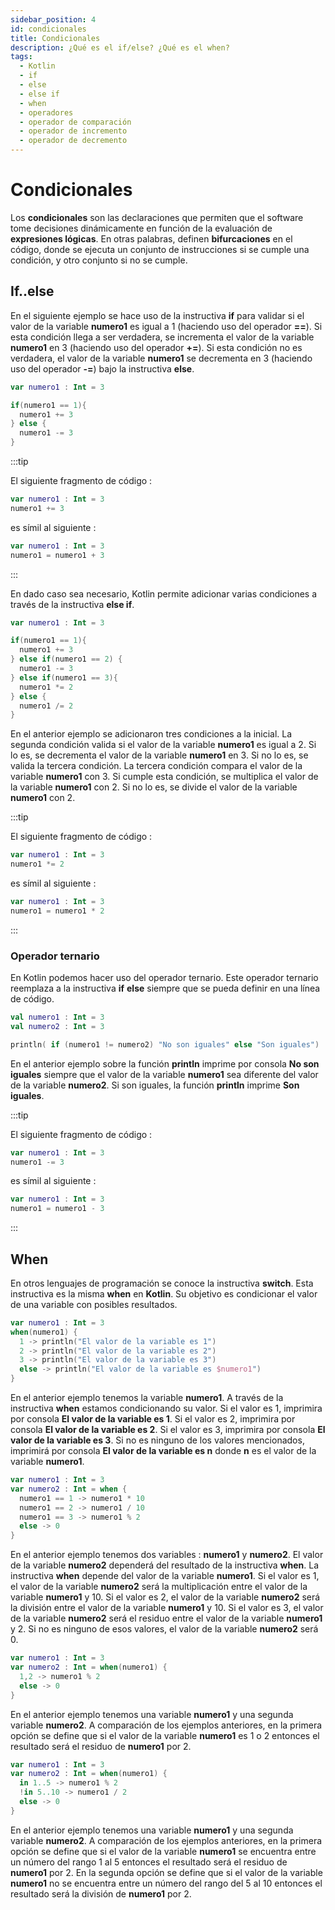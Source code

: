 ```yaml
---
sidebar_position: 4
id: condicionales
title: Condicionales
description: ¿Qué es el if/else? ¿Qué es el when?
tags:
  - Kotlin
  - if
  - else
  - else if
  - when
  - operadores
  - operador de comparación
  - operador de incremento
  - operador de decremento
---
```


# Condicionales

Los **condicionales** son las declaraciones que permiten que el software tome decisiones dinámicamente en función de la evaluación de **expresiones lógicas**. En otras palabras, definen **bifurcaciones** en el código, donde se ejecuta un conjunto de instrucciones si se cumple una condición, y otro conjunto si no se cumple.

## If..else

En el siguiente ejemplo se hace uso de la instructiva **if** para validar si el valor de la variable **numero1** es igual a 1 (haciendo uso del operador **==**). Si esta condición llega a ser verdadera, se incrementa el valor de la variable **numero1** en 3 (haciendo uso del operador **+=**). Si esta condición no es verdadera, el valor de la variable **numero1** se decrementa en 3 (haciendo uso del operador **-=**) bajo la instructiva **else**. 

```kotlin
var numero1 : Int = 3

if(numero1 == 1){
  numero1 += 3
} else {
  numero1 -= 3
}
```

:::tip

El siguiente fragmento de código :

```kotlin
var numero1 : Int = 3
numero1 += 3
```

es símil al siguiente :

```kotlin
var numero1 : Int = 3
numero1 = numero1 + 3
```
:::

En dado caso sea necesario, Kotlin permite adicionar varias condiciones a través de la instructiva **else if**. 

```kotlin
var numero1 : Int = 3

if(numero1 == 1){
  numero1 += 3
} else if(numero1 == 2) {
  numero1 -= 3
} else if(numero1 == 3){
  numero1 *= 2
} else {
  numero1 /= 2
}
```

En el anterior ejemplo se adicionaron tres condiciones a la inicial. La segunda condición valida si el valor de la variable **numero1** es igual a 2. Si lo es, se decrementa el valor de la variable **numero1** en 3. Si no lo es, se valida la tercera condición. La tercera condición compara el valor de la variable **numero1** con 3. Si cumple esta condición, se multiplica el valor de la variable **numero1** con 2. Si no lo es, se divide el valor de la variable **numero1** con 2. 

:::tip

El siguiente fragmento de código :

```kotlin
var numero1 : Int = 3
numero1 *= 2
```

es símil al siguiente :

```kotlin
var numero1 : Int = 3
numero1 = numero1 * 2
```
:::

### Operador ternario

En Kotlin podemos hacer uso del operador ternario. Este operador ternario reemplaza a la instructiva **if** **else** siempre que se pueda definir en una línea de código.

```kotlin
val numero1 : Int = 3
val numero2 : Int = 3

println( if (numero1 != numero2) "No son iguales" else "Son iguales")
```

En el anterior ejemplo sobre la función **println** imprime por consola **No son iguales** 
siempre que el valor de la variable **numero1** sea diferente del valor de la variable **numero2**. Si son iguales, la función **println** imprime **Son iguales**. 

:::tip

El siguiente fragmento de código :

```kotlin
var numero1 : Int = 3
numero1 -= 3
```

es símil al siguiente :

```kotlin
var numero1 : Int = 3
numero1 = numero1 - 3
```
:::

## When 

En otros lenguajes de programación se conoce la instructiva **switch**. Esta instructiva es la misma **when** en **Kotlin**. Su objetivo es condicionar el valor de una variable con posibles resultados. 

```kotlin
var numero1 : Int = 3
when(numero1) {
  1 -> println("El valor de la variable es 1")
  2 -> println("El valor de la variable es 2")
  3 -> println("El valor de la variable es 3")
  else -> println("El valor de la variable es $numero1")
}
```

En el anterior ejemplo tenemos la variable **numero1**. A través de la instructiva **when** estamos condicionando su valor. Si el valor es 1, imprimira por consola **El valor de la variable es 1**. Si el valor es 2, imprimira por consola **El valor de la variable es 2**. Si el valor es 3, imprimira por consola **El valor de la variable es 3**. Si no es ninguno de los valores mencionados, imprimirá por consola **El valor de la variable es n** donde **n** es el valor de la variable **numero1**. 

```kotlin
var numero1 : Int = 3
var numero2 : Int = when {
  numero1 == 1 -> numero1 * 10
  numero1 == 2 -> numero1 / 10
  numero1 == 3 -> numero1 % 2
  else -> 0
}
```

En el anterior ejemplo tenemos dos variables : **numero1** y **numero2**. El valor de la variable **numero2** dependerá del resultado de la instructiva **when**. La instructiva **when** depende del valor de la variable **numero1**. Si el valor es 1, el valor de la variable **numero2** será la multiplicación entre el valor de la variable **numero1** y 10. Si el valor es 2, el valor de la variable **numero2** será la división entre el valor de la variable **numero1** y 10. Si el valor es 3, el valor de la variable **numero2** será el residuo entre el valor de la variable **numero1** y 2. Si no es ninguno de esos valores, el valor de la variable **numero2** será 0. 

```kotlin
var numero1 : Int = 3
var numero2 : Int = when(numero1) {
  1,2 -> numero1 % 2
  else -> 0
}
```

En el anterior ejemplo tenemos una variable **numero1** y una segunda variable **numero2**. A comparación de los ejemplos anteriores, en la primera opción se define que si el valor de la variable **numero1** es 1 o 2 entonces el resultado será el residuo de **numero1** por 2. 

```kotlin
var numero1 : Int = 3
var numero2 : Int = when(numero1) {
  in 1..5 -> numero1 % 2
  !in 5..10 -> numero1 / 2
  else -> 0
}
```

En el anterior ejemplo tenemos una variable **numero1** y una segunda variable **numero2**. A comparación de los ejemplos anteriores, en la primera opción se define que si el valor de la variable **numero1** se encuentra entre un número del rango 1 al 5 entonces el resultado será el residuo de **numero1** por 2. En la segunda opción se define que si el valor de la variable **numero1** no se encuentra entre un número del rango del 5 al 10 entonces el resultado será la división de **numero1** por 2. 